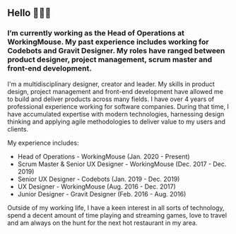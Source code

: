 ## Hello 👋👋👋 

### I’m currently working as the Head of Operations at WorkingMouse. My past experience includes working for Codebots and Gravit Designer. My roles have ranged between product designer, project management, scrum master and front-end development.

I'm a multidisciplinary designer, creator and leader. My skills in product design, project management and front-end development have allowed me to build and deliver products across many fields. I have over 4 years of professional experience working for software companies. During that time, I have accumulated expertise with modern technologies, harnessing design thinking and applying agile methodologies to deliver value to my users and clients.

My experience includes:

- Head of Operations - WorkingMouse (Jan. 2020 - Present)
- Scrum Master & Senior UX Designer - WorkingMouse (Dec. 2017 - Dec. 2019)
- Senior UX Designer - Codebots (Jan. 2019 - Dec. 2019)
- UX Designer - WorkingMouse (Aug. 2016 - Dec. 2017)
- Junior Designer - Gravit Designer (Feb. 2016 - Aug. 2016)

Outside of my working life, I have a keen interest in all sorts of technology, spend a decent amount of time playing and streaming games, love to travel and am always on the hunt for the next hot restaurant in my area.
